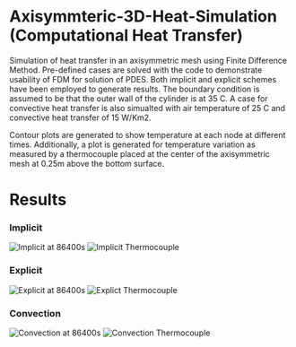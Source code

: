 # Axisymmteric-3D-Heat-Simulation (Computational Heat Transfer)
Simulation of heat transfer in an axisymmetric mesh using Finite Difference Method.
Pre-defined cases are solved with the code to demonstrate usability of FDM for solution of PDES. Both implicit and explicit schemes have been employed to generate results. The boundary condition is assumed to be that the outer wall of the cylinder is at 35 C.
A case for convective heat transfer is also simualted with air temperature of 25 C and convective heat transfer of 15 W/Km2.

Contour plots are generated to show temperature at each node at different times. Additionally, a plot is generated for temperature variation as measured by a thermocouple placed at the center of the axisymmetric mesh at 0.25m above the bottom surface.

# Results
### Implicit
![Implicit at 86400s](https://user-images.githubusercontent.com/60822455/208429636-61c25c82-94fc-4289-a09f-8fa5f57e781e.png)
![Implicit Thermocouple](https://user-images.githubusercontent.com/60822455/208429965-9ed7e1b6-6b74-48d7-a306-3c5ad8e0478b.png)

### Explicit
![Explicit at 86400s](https://user-images.githubusercontent.com/60822455/208429683-7642e54d-2b9d-443c-884f-e836c328f742.png)
![Explict Thermocouple](https://user-images.githubusercontent.com/60822455/208430015-59a4b948-a7c9-4120-8ee7-ce8ac1e7b064.png)

### Convection
![Convection at 86400s](https://user-images.githubusercontent.com/60822455/208429713-06f41fd9-356a-493e-8eda-59a3fb61c23c.png)
![Convection Thermocouple](https://user-images.githubusercontent.com/60822455/208430032-ef9e0e87-fbe2-46bd-adb8-b8ae6df13f3f.png)
